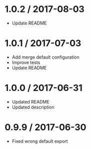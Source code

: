1.0.2 / 2017-08-03
==================

* Update README 

1.0.1 / 2017-07-03
==================

* Add merge default configuration 
* Improve tests
* Update README 

1.0.0 / 2017-06-31
==================

* Updated README 
* Updated description

0.9.9 / 2017-06-30
==================

* Fixed wrong default export 
